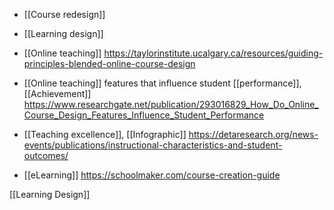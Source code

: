 - [[Course redesign]]
- [[Learning design]]

- [[Online teaching]] https://taylorinstitute.ucalgary.ca/resources/guiding-principles-blended-online-course-design

- [[Online teaching]] features that influence student [[performance]], [[Achievement]] https://www.researchgate.net/publication/293016829_How_Do_Online_Course_Design_Features_Influence_Student_Performance

- [[Teaching excellence]], [[Infographic]] https://detaresearch.org/news-events/publications/instructional-characteristics-and-student-outcomes/

- [[eLearning]] https://schoolmaker.com/course-creation-guide

[[Learning Design]]
